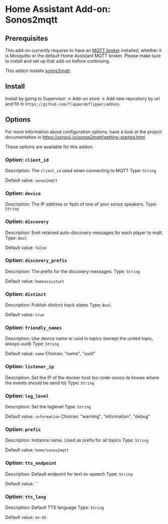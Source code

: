 # Home Assistant Add-on: Sonos2mqtt

## Prerequisites

This add-on currently requires to have an [MQTT broker](https://www.home-assistant.io/docs/mqtt/broker/) installed, whether it is Mosquitto or the default Home Assistant MQTT broker. Please make sure to install and set up that add-on before continuing.

This addon installs [sonos2mqtt](https://github.com/svrooij/sonos2mqtt).

## Install

Install by going to Supervisor -> Add-on store -> Add new repository by url and fill in `https://github.com/flapperdeflipper/addons`.


## Options

For more information about configuration options, have a look at the project documentation in https://svrooij.io/sonos2mqtt/getting-started.html

These options are available for this addon:


### Option: `client_id`

Description: The `client_id` used when connecting to MQTT
Type: `String`

Default value: `sonos2mqtt`


### Option: `device`

Description: The IP address or fqdn of one of your sonos speakers.
Type: `String`


### Option: `discovery`

Description: Emit retained auto-discovery messages for each player to mqtt.
Type: `Bool`

Default value: `false`


### Option: `discovery_prefix`

Description: The prefix for the discovery messages.
Type: `String`

Default value: `homeassistant`


### Option: `distinct`

Description: Publish distinct track states
Type: `Bool`

Default value: `true`


### Option: `friendly_names`

Description: Use device name or uuid in topics (except the united topic, always uuid)
Type: `String`

Default value: `name`
Choices: "name", "uuid"


### Option: `listener_ip`

Description: Set the IP of the docker host (so node-sonos-ts knows where the events should be send to)
Type: `String`


### Option: `log_level`

Description: Set the loglevel
Type: `String`

Default value: `information`
Choices: "warning", "information", "debug"


### Option: `prefix`

Description: Instance name. Used as prefix for all topics
Type: `String`

Default value: `home/sonos2mqtt`


### Option: `tts_endpoint`

Description: Default endpoint for text-to-speech
Type: `String`

Default value: ``


### Option: `tts_lang`

Description: Default TTS language
Type: `String`

Default value: `en-US`


